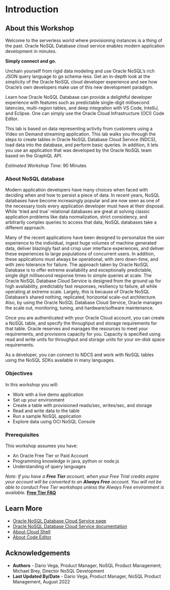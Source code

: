 # Introduction

## About this Workshop

Welcome to the serverless world where provisioning instances is a thing of the past. Oracle NoSQL Database cloud service enables modern application development in minutes.

**Simply connect and go.**

Unchain yourself from rigid data modeling and use Oracle NoSQL’s rich JSON query language to go schema-less. Get an in-depth look at the simplicity of the Oracle NoSQL cloud developer experience and see how Oracle’s own developers make use of this new development paradigm.

Learn how Oracle NoSQL Database can provide a delightful developer experience with features such as predictable single-digit millisecond latencies, multi-region tables, and deep integration with VS Code, IntelliJ, and Eclipse. One can simply use the Oracle Cloud Infrastructure (OCI) Code Editor.

This lab is based on data representing activity from customers using a Video on Demand streaming application. This lab walks you through the steps to create tables in Oracle NoSQL Database Cloud Service (NDCS), load data into the database, and perform basic queries. In addition, it lets you use an application that was developed by the Oracle NoSQL team based on the GraphQL API.

_Estimated Workshop Time:_ 90 Minutes


### About NoSQL database
Modern application developers have many choices when faced with deciding when and how to persist a piece of data. In recent years, NoSQL databases have become increasingly popular and are now seen as one of the necessary tools every application developer must have at their disposal. While 'tried and true' relational databases are great at solving classic application problems like data normalization, strict consistency, and arbitrarily complex queries to access that data, NoSQL databases take a different approach.

Many of the recent applications have been designed to personalize the user experience to the individual, ingest huge volumes of machine generated data, deliver blazingly fast and crisp user interface experiences, and deliver these experiences to large populations of concurrent users. In addition, these applications must always be operational, with zero down-time, and with zero tolerance for failure. The approach taken by Oracle NoSQL Database is to offer extreme availability and exceptionally predictable, single digit millisecond response times to simple queries at scale. The Oracle NoSQL Database Cloud Service is designed from the ground up for high availability, predictably fast responses, resiliency to failure, all while operating at extreme scale. Largely, this is because of Oracle NoSQL Database’s shared nothing, replicated, horizontal scale-out architecture. Also, by using the Oracle NoSQL Database Cloud Service, Oracle manages the scale out, monitoring, tuning, and hardware/software maintenance.

Once you are authenticated with your Oracle Cloud account, you can create a NoSQL table, and specify the throughput and storage requirements for that table. Oracle reserves and manages the resources to meet your requirements, and provisions capacity for you. Capacity is specified using read and write units for throughput and storage units for your on-disk space requirements.

As a developer, you can connect to NDCS and work with NoSQL tables using the NoSQL SDKs available in many languages.


### Objectives

In this workshop you will:
  * Work with a live demo application
  * Set up your environment
  * Create a table with provisioned reads/sec, writes/sec, and
  storage
  * Read and write data to the table
  * Run a sample NoSQL application
  * Explore data using OCI NoSQL Console

### Prerequisites

This workshop assumes you have:
  * An Oracle Free Tier or Paid Account
  * Programming knowledge in java, python or node.js
  * Understanding of query languages

*Note: If you have a **Free Tier**  account, when your Free Trial credits expire your account will be converted to an **Always Free** account. You will not be able to conduct
Free Tier workshops unless the Always Free environment is available.* **[Free Tier FAQ](https://www.oracle.com/cloud/free/faq.html)**

## Learn More

* [Oracle NoSQL Database Cloud Service page](https://www.oracle.com/database/nosql-cloud.html)
* [Oracle NoSQL Database Cloud Service documentation](https://docs.oracle.com/en/cloud/paas/nosql-cloud/index.html)
* [About Cloud Shell](https://docs.oracle.com/en-us/iaas/Content/API/Concepts/cloudshellintro.htm)
* [About Code Editor](https://docs.oracle.com/en-us/iaas/Content/API/Concepts/code_editor_intro.htm)

## Acknowledgements
* **Authors** - Dario Vega, Product Manager, NoSQL Product Management; Michael Brey, Director NoSQL Development
* **Last Updated By/Date** - Dario Vega, Product Manager, NoSQL Product Management, August 2022
